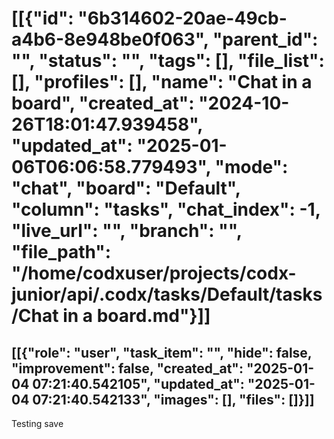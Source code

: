 # [[{"id": "6b314602-20ae-49cb-a4b6-8e948be0f063", "parent_id": "", "status": "", "tags": [], "file_list": [], "profiles": [], "name": "Chat in a board", "created_at": "2024-10-26T18:01:47.939458", "updated_at": "2025-01-06T06:06:58.779493", "mode": "chat", "board": "Default", "column": "tasks", "chat_index": -1, "live_url": "", "branch": "", "file_path": "/home/codxuser/projects/codx-junior/api/.codx/tasks/Default/tasks/Chat in a board.md"}]]
## [[{"role": "user", "task_item": "", "hide": false, "improvement": false, "created_at": "2025-01-04 07:21:40.542105", "updated_at": "2025-01-04 07:21:40.542133", "images": [], "files": []}]]
Testing save